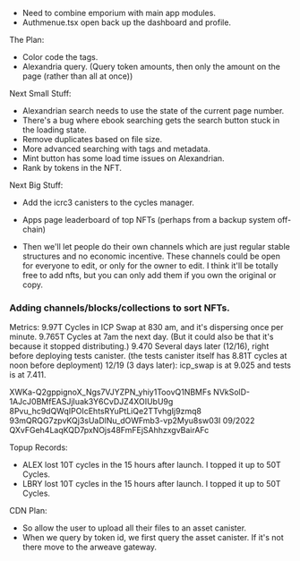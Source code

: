 
- Need to combine emporium with main app modules.
- Authmenue.tsx open back up the dashboard and profile.

The Plan:

- Color code the tags.
- Alexandria query. (Query token amounts, then only the amount on the page (rather than all at once))

Next Small Stuff:

- Alexandrian search needs to use the state of the current page number.
- There's a bug where ebook searching gets the search button stuck in the loading state.
- Remove duplicates based on file size.
- More advanced searching with tags and metadata.
- Mint button has some load time issues on Alexandrian.
- Rank by tokens in the NFT.




Next Big Stuff:
- Add the icrc3 canisters to the cycles manager.

- Apps page leaderboard of top NFTs (perhaps from a backup system off-chain)
- Then we'll let people do their own channels which are just regular stable structures and no economic incentive. 
These channels could be open for everyone to edit, or only for the owner to edit.
I think it'll be totally free to add nfts, but you can only add them if you own the original or copy.









### Adding channels/blocks/collections to sort NFTs.

Metrics: 
9.97T Cycles in ICP Swap at 830 am, and it's dispersing once per minute.
9.765T Cycles at 7am the next day. (But it could also be that it's because it stopped distributing.)
9.470 Several days later (12/16), right before deploying tests canister. (the tests canister itself has 8.81T cycles at noon before deployment)
12/19 (3 days later): icp_swap is at 9.025 and tests is at 7.411.


XWKa-Q2gppignoX_Ngs7VJYZPN_yhiy1ToovQ1NBMFs
NVkSolD-1AJcJ0BMfEASJjIuak3Y6CvDJZ4XOIUbU9g
8Pvu_hc9dQWqIPOIcEhtsRYuPtLiQe2TTvhgIj9zmq8 
93mQRQG7zpvKQj3sUaDlNu_dOWFmb3-vp2Myu8sw03I  09/2022
QXvFGeh4LaqKQD7pxNOjs48FmFEjSAhhzxgvBairAFc







Topup Records:
- ALEX lost 10T cycles in the 15 hours after launch. I topped it up to 50T Cycles.
- LBRY lost 10T cycles in the 15 hours after launch. I topped it up to 50T Cycles.








CDN Plan:
- So allow the user to upload all their files to an asset canister.
- When we query by token id, we first query the asset canister. If it's not there move to the arweave gateway.
